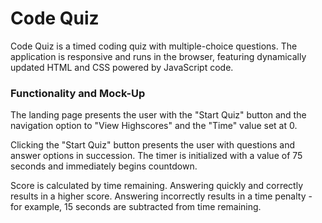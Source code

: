 # Code Quiz

Code Quiz is a timed coding quiz with multiple-choice questions. The application is responsive and runs in the browser, featuring dynamically updated HTML and CSS powered by JavaScript code.

### Functionality and Mock-Up

The landing page presents the user with the "Start Quiz" button and the navigation option to "View Highscores" and the "Time" value set at 0.

Clicking the "Start Quiz" button presents the user with questions and answer options in succession. The timer is initialized with a value of 75 seconds and immediately begins countdown.

Score is calculated by time remaining. Answering quickly and correctly results in a higher score. Answering incorrectly results in a time penalty - for example, 15 seconds are subtracted from time remaining.
